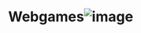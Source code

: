 # Webgames![image](https://user-images.githubusercontent.com/89345760/169082240-0a3ebe05-eaf5-4676-81b1-5759c9e04ab7.png)

